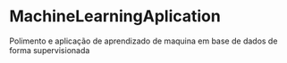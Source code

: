 # MachineLearningAplication
Polimento e aplicação de aprendizado de maquina em base de dados de forma supervisionada
